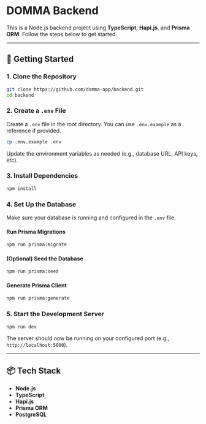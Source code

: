 # DOMMA Backend

This is a Node.js backend project using **TypeScript**, **Hapi.js**, and **Prisma ORM**. Follow the steps below to get started.

---

## 🚀 Getting Started

### 1. Clone the Repository

```bash
git clone https://github.com/domma-app/backend.git
cd backend
```

### 2. Create a `.env` File

Create a `.env` file in the root directory. You can use `.env.example` as a reference if provided.

```bash
cp .env.example .env
```

Update the environment variables as needed (e.g., database URL, API keys, etc).

### 3. Install Dependencies

```bash
npm install
```

### 4. Set Up the Database

Make sure your database is running and configured in the `.env` file.

#### Run Prisma Migrations

```bash
npm run prisma:migrate
```

#### (Optional) Seed the Database

```bash
npm run prisma:seed
```

#### Generate Prisma Client

```bash
npm run prisma:generate
```

### 5. Start the Development Server

```bash
npm run dev
```

The server should now be running on your configured port (e.g., `http://localhost:5000`).

---

## 📦 Tech Stack

- **Node.js**
- **TypeScript**
- **Hapi.js**
- **Prisma ORM**
- **PostgreSQL**
